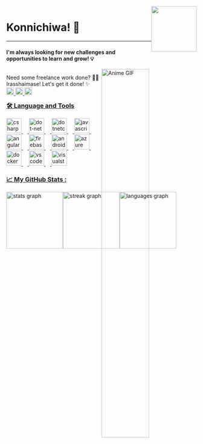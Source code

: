 <!-- <div style="display: flex; align-items: center;">
  <img height="150" src="https://lanyard.kyrie25.me/api/571999700585283588?waveColor=8B8BFA&waveSpotifyColor=B48EF7&gradient=7E37F9-B48EF7-E568C4&imgStyle=square&animated=:true"  /><img height="120" src="https://camo.githubusercontent.com/62da68eb62b1e5f175f7d1f0191dd89a653d7908feb22d37d4a0ab07365d6791/68747470733a2f2f6d656469612e67697068792e636f6d2f6d656469612f4d3967624264396e6244724f5475314d71782f67697068792e676966" style="max-width: 50%; float: right;" /> 
</div> -->

<img height="120" src="https://external-content.duckduckgo.com/iu/?u=https%3A%2F%2Fimage.myanimelist.net%2Fui%2FOK6W_koKDTOqqqLDbIoPAhu283W6wtDKEzbI53W41bQ&f=1&nofb=1&ipt=a86e3ea05aa45c8b858b12bb5986704a97b4d5e0d31d0da74efe6eaf22d24b45&ipo=images" style="max-width: 50%; float: right;" />
<h1 align="left">
Konnichiwa! 👋
</h1>
<hr>

<h4 align="left">I'm always looking for new challenges and opportunities to learn and grow! 💡</h4>

<div dir="auto">
    <p align="left" dir="auto" style="width: 50%;float: left;">
        Need some freelance work done?
        💼✨ Irasshaimase! Let's get it done! ✨<br>
        <a href="/HWaqarKhan/hwaqarKhan/blob/main/zenitsu5426@gmail.com">
            <img src="https://camo.githubusercontent.com/43319484caede582e19553136e6d2dbc4c07c24d00149bbe5ea72b154e72cbe8/68747470733a2f2f696d672e736869656c64732e696f2f7374617469632f76313f6d6573736167653d474d41494c266c6f676f3d676d61696c266c6162656c3d26636f6c6f723d443134383336266c6f676f436f6c6f723d7768697465266c6162656c436f6c6f723d267374796c653d666f722d7468652d6261646765" height="20" alt="gmail logo" data-canonical-src="https://img.shields.io/static/v1?message=GMAIL&amp;logo=gmail&amp;label=&amp;color=D14836&amp;logoColor=white&amp;labelColor=&amp;style=for-the-badge" style="max-width: 100%;">
        </a>
        <a href="https://www.linkedin.com/in/hafiz-waqar-khan/" rel="nofollow">
            <img src="https://camo.githubusercontent.com/4b17bf96ec09910d620801bf4537933731403ed2e8dca4bbf973ace4ae65ae4f/68747470733a2f2f696d672e736869656c64732e696f2f7374617469632f76313f6d6573736167653d4c696e6b6564496e266c6f676f3d6c696e6b6564696e266c6162656c3d26636f6c6f723d303037374235266c6f676f436f6c6f723d7768697465266c6162656c436f6c6f723d267374796c653d666f722d7468652d6261646765" height="20" alt="linkedin logo" data-canonical-src="https://img.shields.io/static/v1?message=LinkedIn&amp;logo=linkedin&amp;label=&amp;color=0077B5&amp;logoColor=white&amp;labelColor=&amp;style=for-the-badge" style="max-width: 100%;">
        </a>
        <a href="https://discord.com/users/571999700585283588" rel="nofollow">
             <img src="https://camo.githubusercontent.com/47fef7bebaa09e93be37bccd2ddf1da03323e5713906808ce34136f2acd31b66/68747470733a2f2f696d672e736869656c64732e696f2f7374617469632f76313f6d6573736167653d446973636f7264266c6f676f3d646973636f7264266c6162656c3d26636f6c6f723d373238394441266c6f676f436f6c6f723d7768697465266c6162656c436f6c6f723d267374796c653d666f722d7468652d6261646765" height="20" alt="discord logo" data-canonical-src="https://img.shields.io/static/v1?message=Discord&amp;logo=discord&amp;label=&amp;color=7289DA&amp;logoColor=white&amp;labelColor=&amp;style=for-the-badge" style="max-width: 100%;">
        </a>
    </p>
    <animated-image data-catalyst="" style="width: 50%;"><a target="_blank" rel="noopener noreferrer nofollow" href="https://camo.githubusercontent.com/43892a877ae5e107109d5ee96d4d5e2c7bd393046e739050081a2ffbb76e0492/68747470733a2f2f6d656469612e67697068792e636f6d2f6d656469612f7750794d4d51314e57706d66652f67697068792e676966" data-target="animated-image.originalLink"><img src="https://camo.githubusercontent.com/43892a877ae5e107109d5ee96d4d5e2c7bd393046e739050081a2ffbb76e0492/68747470733a2f2f6d656469612e67697068792e636f6d2f6d656469612f7750794d4d51314e57706d66652f67697068792e676966" alt="Anime GIF" data-canonical-src="https://media.giphy.com/media/wPyMMQ1NWpmfe/giphy.gif" style="max-width: 50%; display: inline-block;width: 50%;float: right;" data-target="animated-image.originalImage"></a>
      <span class="AnimatedImagePlayer" data-target="animated-image.player" hidden="">
        <a data-target="animated-image.replacedLink" class="AnimatedImagePlayer-images" href="https://camo.githubusercontent.com/43892a877ae5e107109d5ee96d4d5e2c7bd393046e739050081a2ffbb76e0492/68747470733a2f2f6d656469612e67697068792e636f6d2f6d656469612f7750794d4d51314e57706d66652f67697068792e676966" target="_blank">
          
        <span data-target="animated-image.imageContainer">
            <img data-target="animated-image.replacedImage" alt="Anime GIF" class="AnimatedImagePlayer-animatedImage" src="https://camo.githubusercontent.com/43892a877ae5e107109d5ee96d4d5e2c7bd393046e739050081a2ffbb76e0492/68747470733a2f2f6d656469612e67697068792e636f6d2f6d656469612f7750794d4d51314e57706d66652f67697068792e676966" style="display: block; opacity: 1;">
          <canvas class="AnimatedImagePlayer-stillImage" aria-hidden="true" width="500" height="375"></canvas></span></a>
        <button data-target="animated-image.imageButton" class="AnimatedImagePlayer-images" tabindex="-1" aria-label="Play Anime GIF" hidden=""></button>
        <span class="AnimatedImagePlayer-controls" data-target="animated-image.controls" hidden="">
          <button data-target="animated-image.playButton" class="AnimatedImagePlayer-button" aria-label="Play Anime GIF">
            <svg aria-hidden="true" focusable="false" class="octicon icon-play" width="16" height="16" viewBox="0 0 16 16" fill="none" xmlns="http://www.w3.org/2000/svg">
              <path d="M4 13.5427V2.45734C4 1.82607 4.69692 1.4435 5.2295 1.78241L13.9394 7.32507C14.4334 7.63943 14.4334 8.36057 13.9394 8.67493L5.2295 14.2176C4.69692 14.5565 4 14.1739 4 13.5427Z">
            </path></svg>
            <svg aria-hidden="true" focusable="false" class="octicon icon-pause" width="16" height="16" viewBox="0 0 16 16" xmlns="http://www.w3.org/2000/svg">
              <rect x="4" y="2" width="3" height="12" rx="1"></rect>
              <rect x="9" y="2" width="3" height="12" rx="1"></rect>
            </svg>
          </button>
          <a data-target="animated-image.openButton" aria-label="Open Anime GIF in new window" class="AnimatedImagePlayer-button" href="https://camo.githubusercontent.com/43892a877ae5e107109d5ee96d4d5e2c7bd393046e739050081a2ffbb76e0492/68747470733a2f2f6d656469612e67697068792e636f6d2f6d656469612f7750794d4d51314e57706d66652f67697068792e676966" target="_blank">
            <svg aria-hidden="true" class="octicon" xmlns="http://www.w3.org/2000/svg" viewBox="0 0 16 16" width="16" height="16">
              <path fill-rule="evenodd" d="M10.604 1h4.146a.25.25 0 01.25.25v4.146a.25.25 0 01-.427.177L13.03 4.03 9.28 7.78a.75.75 0 01-1.06-1.06l3.75-3.75-1.543-1.543A.25.25 0 0110.604 1zM3.75 2A1.75 1.75 0 002 3.75v8.5c0 .966.784 1.75 1.75 1.75h8.5A1.75 1.75 0 0014 12.25v-3.5a.75.75 0 00-1.5 0v3.5a.25.25 0 01-.25.25h-8.5a.25.25 0 01-.25-.25v-8.5a.25.25 0 01.25-.25h3.5a.75.75 0 000-1.5h-3.5z"></path>
            </svg>
          </a>
        </span>
      </span>
      </animated-image>
</div>


<h3 align="left">🛠 Language and Tools</h3>

<div align="left">
  <img src="https://cdn.jsdelivr.net/gh/devicons/devicon/icons/csharp/csharp-original.svg" height="40" alt="csharp logo"  />
  <img width="12" />
  <img src="https://cdn.jsdelivr.net/gh/devicons/devicon/icons/dot-net/dot-net-plain-wordmark.svg" height="40" alt="dot-net logo"  />
  <img width="12" />
  <img src="https://cdn.jsdelivr.net/gh/devicons/devicon/icons/dotnetcore/dotnetcore-original.svg" height="40" alt="dotnetcore logo"  />
  <img width="12" />
  <img src="https://cdn.jsdelivr.net/gh/devicons/devicon/icons/javascript/javascript-plain.svg" height="40" alt="javascript logo"  />
  <img width="12" />
  <img src="https://cdn.jsdelivr.net/gh/devicons/devicon/icons/angularjs/angularjs-plain.svg" height="40" alt="angularjs logo"  />
  <img width="12" />
  <img src="https://cdn.jsdelivr.net/gh/devicons/devicon/icons/firebase/firebase-plain-wordmark.svg" height="40" alt="firebase logo"  />
  <img width="12" />
  <img src="https://cdn.jsdelivr.net/gh/devicons/devicon/icons/android/android-original.svg" height="40" alt="android logo"  />
  <img width="12" />
  <img src="https://cdn.jsdelivr.net/gh/devicons/devicon/icons/azure/azure-original.svg" height="40" alt="azure logo"  />
  <img width="12" />
  <img src="https://cdn.jsdelivr.net/gh/devicons/devicon/icons/docker/docker-plain-wordmark.svg" height="40" alt="docker logo"  />
  <img width="12" />
  <img src="https://cdn.jsdelivr.net/gh/devicons/devicon/icons/vscode/vscode-original.svg" height="40" alt="vscode logo"  />
  <img width="12" />
  <img src="https://cdn.jsdelivr.net/gh/devicons/devicon/icons/visualstudio/visualstudio-plain.svg" height="40" alt="visualstudio logo"  />
</div>

<h3 align="left">📈 My GitHub Stats :</h3>

<div style="display: flex; justify-content: space-between; align-items: center;">
  <img src="https://github-readme-stats.vercel.app/api?username=HWaqarKhan&hide_title=false&hide_rank=false&show_icons=true&include_all_commits=true&count_private=true&disable_animations=false&theme=dracula&locale=en&hide_border=false" height="150" alt="stats graph"  />
  <img src="https://streak-stats.demolab.com?user=HWaqarKhan&locale=en&mode=daily&theme=dracula&hide_border=false&border_radius=5" height="150" alt="streak graph"  />
  <img src="https://github-readme-stats.vercel.app/api/top-langs?username=HWaqarKhan&locale=en&hide_title=false&layout=compact&card_width=320&langs_count=5&theme=dracula&hide_border=false" height="150" alt="languages graph"  />
</div>













